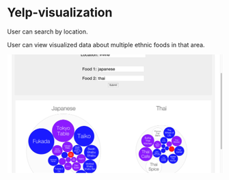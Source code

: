 # Yelp-visualization

User can search by location.

User can view visualized data about multiple ethnic foods in that area.

![Alt Text](https://github.com/KenEmanuel/yelp-visualization/blob/master/visualization-example.png)
